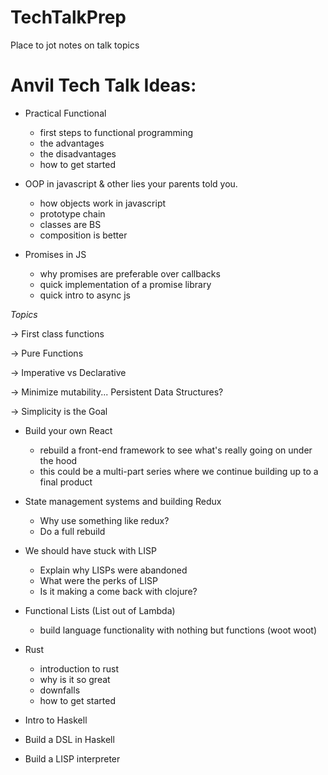 # TechTalkPrep
Place to jot notes on talk topics


# Anvil Tech Talk Ideas:

* Practical Functional
  - first steps to functional programming
  - the advantages
  - the disadvantages
  - how to get started
  
* OOP in javascript & other lies your parents told you.
  - how objects work in javascript
  - prototype chain
  - classes are BS
  - composition is better
  
* Promises in JS
  - why promises are preferable over callbacks
  - quick implementation of a promise library
  - quick intro to async js

  
 *Topics*
 
  -> First class functions
  
  -> Pure Functions
  
  -> Imperative vs Declarative
  
  -> Minimize mutability... Persistent Data Structures?
  
  -> Simplicity is the Goal
 
* Build your own React
  - rebuild a front-end framework to see what's really going on under the hood
  - this could be a multi-part series where we continue building up to a final product

* State management systems and building Redux
  - Why use something like redux?
  - Do a full rebuild

* We should have stuck with LISP
  - Explain why LISPs were abandoned
  - What were the perks of LISP
  - Is it making a come back with clojure?

* Functional Lists (List out of Lambda)
  - build language functionality with nothing but functions (woot woot)
  
* Rust
  - introduction to rust 
  - why is it so great
  - downfalls
  - how to get started
  
  
* Intro to Haskell

* Build a DSL in Haskell

* Build a LISP interpreter
 


